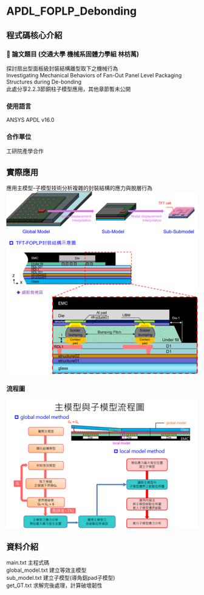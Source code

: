 # APDL_FOPLP_Debonding
## 程式碼核心介紹
### 🥑 論文題目  (交通大學 機械系固體力學組 林枋萭)
探討扇出型面板級封裝結構離型取下之機械行為  
Investigating Mechanical Behaviors of Fan-Out Panel Level Packaging Structures during De-bonding  
此處分享2.2.3節銅柱子模型應用，其他章節暫未公開  
### 使用語言
ANSYS APDL v16.0
### 合作單位
工研院產學合作  
## 實際應用
應用主模型-子模型技術分析複雜的封裝結構的應力與脫層行為  
![image](https://github.com/EureCalla/APDL_FOPLP_Debonding/blob/main/img01.png)
![image](https://github.com/EureCalla/APDL_FOPLP_Debonding/blob/main/img02.png)
### 流程圖
![image](https://github.com/EureCalla/APDL_FOPLP_Debonding/blob/main/流程.png)
## 資料介紹
main.txt 主程式碼     
global_model.txt 建立等效主模型  
sub_model.txt 建立子模型(導角鋁pad子模型)  
get_GT.txt 求解完後處理，計算破壞韌性  
